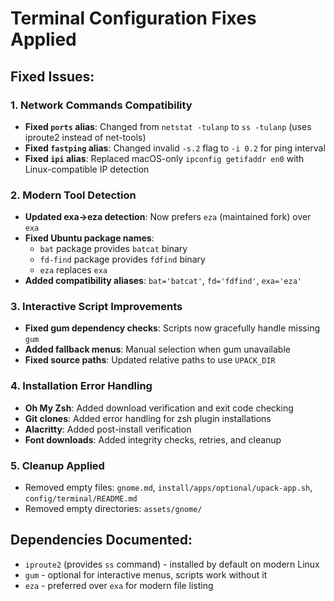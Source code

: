 # Terminal Configuration Fixes Applied

## Fixed Issues:

### 1. **Network Commands Compatibility**
- **Fixed `ports` alias**: Changed from `netstat -tulanp` to `ss -tulanp` (uses iproute2 instead of net-tools)
- **Fixed `fastping` alias**: Changed invalid `-s.2` flag to `-i 0.2` for ping interval
- **Fixed `ipi` alias**: Replaced macOS-only `ipconfig getifaddr en0` with Linux-compatible IP detection

### 2. **Modern Tool Detection** 
- **Updated exa→eza detection**: Now prefers `eza` (maintained fork) over `exa`
- **Fixed Ubuntu package names**: 
  - `bat` package provides `batcat` binary
  - `fd-find` package provides `fdfind` binary
  - `eza` replaces `exa`
- **Added compatibility aliases**: `bat='batcat'`, `fd='fdfind'`, `exa='eza'`

### 3. **Interactive Script Improvements**
- **Fixed gum dependency checks**: Scripts now gracefully handle missing `gum`
- **Added fallback menus**: Manual selection when gum unavailable
- **Fixed source paths**: Updated relative paths to use `UPACK_DIR`

### 4. **Installation Error Handling**
- **Oh My Zsh**: Added download verification and exit code checking
- **Git clones**: Added error handling for zsh plugin installations
- **Alacritty**: Added post-install verification
- **Font downloads**: Added integrity checks, retries, and cleanup

### 5. **Cleanup Applied**
- Removed empty files: `gnome.md`, `install/apps/optional/upack-app.sh`, `config/terminal/README.md`
- Removed empty directories: `assets/gnome/`

## Dependencies Documented:
- `iproute2` (provides `ss` command) - installed by default on modern Linux
- `gum` - optional for interactive menus, scripts work without it
- `eza` - preferred over `exa` for modern file listing
